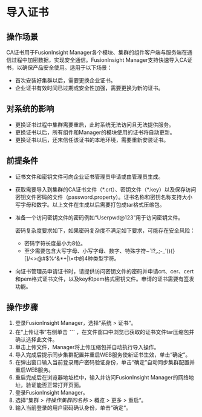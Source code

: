 # 导入证书<a name="admin_guide_000157"></a>

## 操作场景<a name="zh-cn_topic_0263899308_sc966349c08c44723996237c6b7e403d1"></a>

CA证书用于FusionInsight Manager各个模块、集群的组件客户端与服务端在通信过程中加密数据，实现安全通信。FusionInsight Manager支持快速导入CA证书，以确保产品安全使用。适用于以下场景：

-   首次安装好集群以后，需要更换企业证书。
-   企业证书有效时间已过期或安全性加强，需要更换为新的证书。

## 对系统的影响<a name="zh-cn_topic_0263899308_sfc16142de0954095bb08beec3e7e3f69"></a>

-   更换证书过程中集群需要重启，此时系统无法访问且无法提供服务。
-   更换证书以后，所有组件和Manager的模块使用的证书将自动更新。
-   更换证书以后，还末信任该证书的本地环境，需要重新安装证书。

## 前提条件<a name="zh-cn_topic_0263899308_s8828bdb45e314ce3bb2677947c8fc392"></a>

-   证书文件和密钥文件可向企业证书管理员申请或由管理员生成。
-   获取需要导入到集群的CA证书文件（\*.crt）、密钥文件（\*.key）以及保存访问密钥文件密码的文件（password.property）。证书名称和密钥名称支持大小写字母和数字。以上文件在生成以后需要打包成tar格式压缩包。
-   准备一个访问密钥文件的密码例如“Userpwd@123”用于访问密钥文件。

    密码复杂度要求如下，如果密码复杂度不满足如下要求，可能存在安全风险：

    -   密码字符长度最小为8位。
    -   至少需要包含大写字母、小写字母、数字、特殊字符\~\`!?,.;-\_'\(\)\{\}\[\]/<\>@\#$%^&\*+|\\=中的4种类型字符。

-   向证书管理员申请证书时，请提供访问密钥文件的密码并申请crt、cer、cert和pem格式证书文件，以及key和pem格式密钥文件。申请的证书需要有签发功能。

## 操作步骤<a name="zh-cn_topic_0263899308_section2053565583820"></a>

1.  登录FusionInsight Manager，选择“系统  \>  证书“。
2.  在“上传证书”右侧单击![](figures/zh-cn_image_0263899546.png)，在文件窗口中浏览已获取的证书文件tar压缩包并确认选择此文件。
3.  单击上传文件，Manager将上传压缩包并自动执行导入操作。
4.  导入完成后提示同步集群配置并重启WEB服务使新证书生效，单击“确定”。
5.  在弹出窗口输入当前登录用户密码验证身份，单击“确定”自动同步集群配置并重启WEB服务。
6.  重启完成后在浏览器地址栏中，输入并访问FusionInsight Manager的网络地址，验证能否正常打开页面。
7.  登录FusionInsight Manager。
8.  选择“集群  \>  _待操作集群的名称_  \> 概览 \> 更多  \>  重启“。
9.  输入当前登录的用户密码确认身份，单击“确定“。


